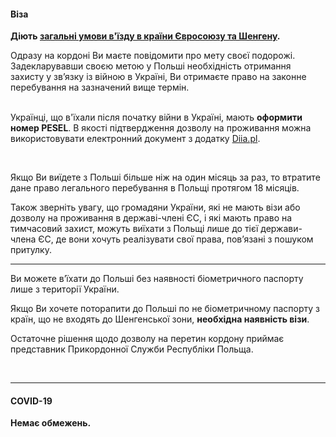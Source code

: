 #### Віза

**Діють [загальні умови в'їзду в країни Євросоюзу та Шенгену](/article/73ed692655a69928f4fbd4601).** 

<section>
Одразу на кордоні Ви маєте повідомити про мету своєї подорожі. Задекларувавши своєю метою у Польші необхідність отримання захисту у зв’язку із війною в Україні, Ви отримаєте право на законне перебування на зазначений вище термін.
</section>

</br>

Українці, що в'їхали після початку війни в Україні, мають **оформити номер PESEL**. В якості підтвердження дозволу на проживання можна використовувати електронний документ з додатку [Diia.pl](https://www.gov.pl/web/mobywatel-w-aplikacji/ua).

</br>

<section type="danger">

Якщо Ви виїдете з Польші більше ніж на один місяць за раз, то втратите дане право легального перебування в Польщі протягом 18 місяців.
</section>

Також зверніть увагу, що громадяни України, які не мають візи або дозволу на проживання в державі-члені ЄС, і які мають право на тимчасовий захист, можуть виїхати з Польщі лише до тієї держави-члена ЄС, де вони хочуть реалізувати свої права, пов’язані з пошуком притулку.

***
<section type="warning" title="Зауважте">

Ви можете в’їхати до Польші без наявності біометричного паспорту лише з території України. 

Якщо Ви хочете поторапити до Польші по не біометричному паспорту з країн, що не входять до Шенгенської зони, **необхідна наявність візи**.

</section>

Остаточне рішення щодо дозволу на перетин кордону приймає представник Прикордонної Служби Республіки Польща.

</br>

***
#### COVID-19

**Немає обмежень.**